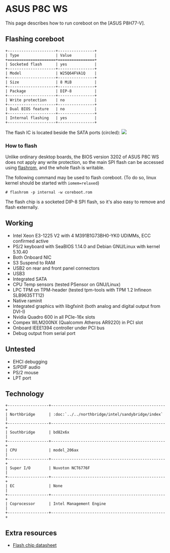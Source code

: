 # ASUS P8C WS

This page describes how to run coreboot on the [ASUS P8H77-V].

## Flashing coreboot

```{eval-rst}
+---------------------+----------------+
| Type                | Value          |
+=====================+================+
| Socketed flash      | yes            |
+---------------------+----------------+
| Model               | W25Q64FVA1Q    |
+---------------------+----------------+
| Size                | 8 MiB          |
+---------------------+----------------+
| Package             | DIP-8          |
+---------------------+----------------+
| Write protection    | no             |
+---------------------+----------------+
| Dual BIOS feature   | no             |
+---------------------+----------------+
| Internal flashing   | yes            |
+---------------------+----------------+
```

The flash IC is located beside the SATA ports (circled):
![](p8c_ws.jpg)

### How to flash

Unlike ordinary desktop boards, the BIOS version 3202 of ASUS P8C WS does not
apply any write protection, so the main SPI flash can be accessed using
[flashrom], and the whole flash is writable.

The following command may be used to flash coreboot. (To do so, linux kernel
should be started with `iomem=relaxed`)

```
# flashrom -p internal -w coreboot.rom
```

The flash chip is a socketed DIP-8 SPI flash, so it's also easy to remove and
flash externally.

## Working
- Intel Xeon E3-1225 V2 with 4 M391B1G73BH0-YK0 UDIMMs, ECC confirmed active
- PS/2 keyboard with SeaBIOS 1.14.0 and Debian GNU/Linux with kernel 5.10.40
- Both Onboard NIC
- S3 Suspend to RAM
- USB2 on rear and front panel connectors
- USB3
- Integrated SATA
- CPU Temp sensors (tested PSensor on GNU/Linux)
- LPC TPM on TPM-header (tested tpm-tools with TPM 1.2 Infineon SLB9635TT12)
- Native raminit
- Integrated graphics with libgfxinit (both analog and digital output from DVI-I)
- Nvidia Quadro 600 in all PCIe-16x slots
- Compex WLM200NX (Qualcomm Atheros AR9220) in PCI slot
- Onboard IEEE1394 controller under PCI bus
- Debug output from serial port

## Untested

- EHCI debugging
- S/PDIF audio
- PS/2 mouse
- LPT port

## Technology

```{eval-rst}
+------------------+--------------------------------------------------+
| Northbridge      | :doc:`../../northbridge/intel/sandybridge/index` |
+------------------+--------------------------------------------------+
| Southbridge      | bd82x6x                                          |
+------------------+--------------------------------------------------+
| CPU              | model_206ax                                      |
+------------------+--------------------------------------------------+
| Super I/O        | Nuvoton NCT6776F                                 |
+------------------+--------------------------------------------------+
| EC               | None                                             |
+------------------+--------------------------------------------------+
| Coprocessor      | Intel Management Engine                          |
+------------------+--------------------------------------------------+
```

## Extra resources

- [Flash chip datasheet][W25Q64FVA1Q]

[ASUS P8C WS]: https://www.asus.com/supportonly/p8c_ws/helpdesk_knowledge/
[W25Q64FVA1Q]: https://www.winbond.com/resource-files/w25q64fv%20revs%2007182017.pdf
[flashrom]: https://flashrom.org/Flashrom
